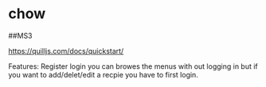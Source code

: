 # chow
##MS3

https://quilljs.com/docs/quickstart/


Features:
Register
login
you can browes the menus with out logging in but if you want to add/delet/edit a recpie you have to first login.
